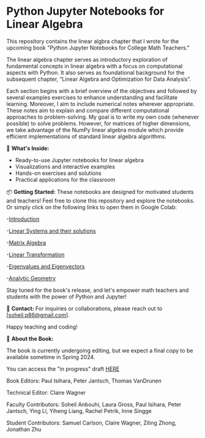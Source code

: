 # Python Jupyter Notebooks for Linear Algebra

This repository contains the linear algbra chapter that I wrote for the upcoming book "Python Jupyter Notebooks for College Math Teachers." 

The linear algebra chapter serves as introductory exploration of fundamental concepts in linear algebra with a focus on computational aspects with Python. It also serves as foundational background for the subsequent chapter, “Linear Algebra and Optimization for Data Analysis”.

Each section begins with a brief overview of the objectives and followed by several examples exercises to enhance understanding and facilitate learning. Moreover, I aim to include numerical notes wherever appropriate. These notes aim to explain and compare different computational approaches to problem-solving. My goal is to write my own code (whenever possible) to solve problems. However, for matrices of higher dimensions, we take advantage of the NumPy linear algebra module which provide efficient implementations of standard linear algebra algorithms.


🚀 **What's Inside:**
- Ready-to-use Jupyter notebooks for linear algebra
- Visualizations and interactive examples
- Hands-on exercises and solutions
- Practical applications for the classroom


📦 **Getting Started:**
These notebooks are designed for motivated students and teachers! Feel free to clone this repository and explore the notebooks. Or simply click on the following links to open them in Google Colab:

-[Introduction](https://colab.research.google.com/github/soheilp86/Python-for-Linear-Algebra-/blob/main/0-Introduction.ipynb)

-[Linear Systems and their solutions](https://colab.research.google.com/github/soheilp86/Python-for-Linear-Algebra-/blob/main/z0.ipynb)

-[Matrix Algebra](https://colab.research.google.com/github/soheilp86/Python-for-Linear-Algebra-/blob/main/z1.ipynb)

-[Linear Transformation](https://colab.research.google.com/github/soheilp86/Python-for-Linear-Algebra-/blob/main/z2.ipynb)

-[Eigenvalues and Eigenvectors](https://colab.research.google.com/github/soheilp86/Python-for-Linear-Algebra-/blob/main/z3.ipynb)

-[Analytic Geometry](https://colab.research.google.com/github/soheilp86/Python-for-Linear-Algebra-/blob/main/z4.ipynb)




Stay tuned for the book's release, and let's empower math teachers and students with the power of Python and Jupyter!

📧 **Contact:**
For inquiries or collaborations, please reach out to [soheil.p86@gmail.com].

Happy teaching and coding!


📘 **About the Book:**

The book is currently undergoing editing, but we expect a final copy to be available sometime in Spring 2024.

You can access the "in progress" draft [HERE](https://timothyprojectgig.github.io/JB_Math_Textbook/intro.html)

Book Editors: Paul Isihara, Peter Jantsch, Thomas VanDrunen

Technical Editor: Claire Wagner

Faculty Contributors: Soheil Anbouhi, Laura Gross, Paul Isihara, Peter Jantsch, Ying Li, Yiheng Liang, Rachel Petrik, Inne Singge

Student Contributors: Samuel Carlson, Claire Wagner, Ziling Zhong, Jonathan Zhu

